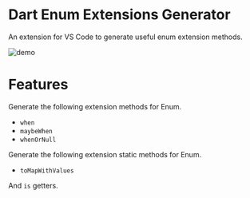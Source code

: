 # Dart Enum Extensions Generator

An extension for VS Code to generate useful enum extension methods.

![demo](https://github.com/Pavluke/vscode_dart_enum_extensions_generator/assets/gifs/demo.gif)

# Features

Generate the following extension methods for Enum.

- `when`
- `maybeWhen`
- `whenOrNull`

Generate the following extension static methods for Enum.

- `toMapWithValues`

And `is` getters.

